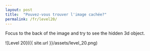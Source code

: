 ```yaml
---
layout: post
title:  "Pouvez-vous trouver l'image cachée?"
permalink: /fr/level20/
---
```

Focus to the back of the image and try to see the hidden 3d object.

![Level 20]({{ site.url }}/assets/level_20.png)